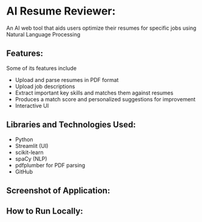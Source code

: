 # AI Resume Reviewer:
An AI web tool that aids users optimize their resumes for specific jobs using Natural Language Processing

## Features:
Some of its features include
- Upload and parse resumes in PDF format
- Upload job descriptions
- Extract important key skills and matches them against resumes
- Produces a match score and personalized suggestions for improvement
- Interactive UI

## Libraries and Technologies Used:
- Python
- Streamlit (UI)
- scikit-learn
- spaCy (NLP)
- pdfplumber for PDF parsing
- GitHub

## Screenshot of Application:



## How to Run Locally:

 

